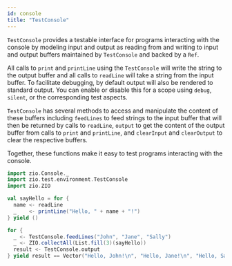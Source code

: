 ```yaml
---
id: console
title: "TestConsole"
---
```


`TestConsole` provides a testable interface for programs interacting with the console by modeling input and output as reading from and writing to input and output buffers maintained by `TestConsole` and backed by a `Ref`.

All calls to `print` and `printLine` using the `TestConsole` will write the string to the output buffer and all calls to `readLine` will take a string from the input buffer. To facilitate debugging, by default output will also be rendered to standard output. You can enable or disable this for a scope using `debug`, `silent`, or the corresponding test aspects. 

`TestConsole` has several methods to access and manipulate the content of these buffers including `feedLines` to feed strings to the input  buffer that will then be returned by calls to `readLine`, `output` to get the content of the output buffer from calls to `print` and `printLine`, and `clearInput` and `clearOutput` to clear the respective buffers.

Together, these functions make it easy to test programs interacting with the console.

```scala mdoc:compile-only
import zio.Console._
import zio.test.environment.TestConsole
import zio.ZIO

val sayHello = for {
  name <- readLine
  _    <- printLine("Hello, " + name + "!")
} yield ()

for {
  _ <- TestConsole.feedLines("John", "Jane", "Sally")
  _ <- ZIO.collectAll(List.fill(3)(sayHello))
  result <- TestConsole.output
} yield result == Vector("Hello, John!\n", "Hello, Jane!\n", "Hello, Sally!\n")
```